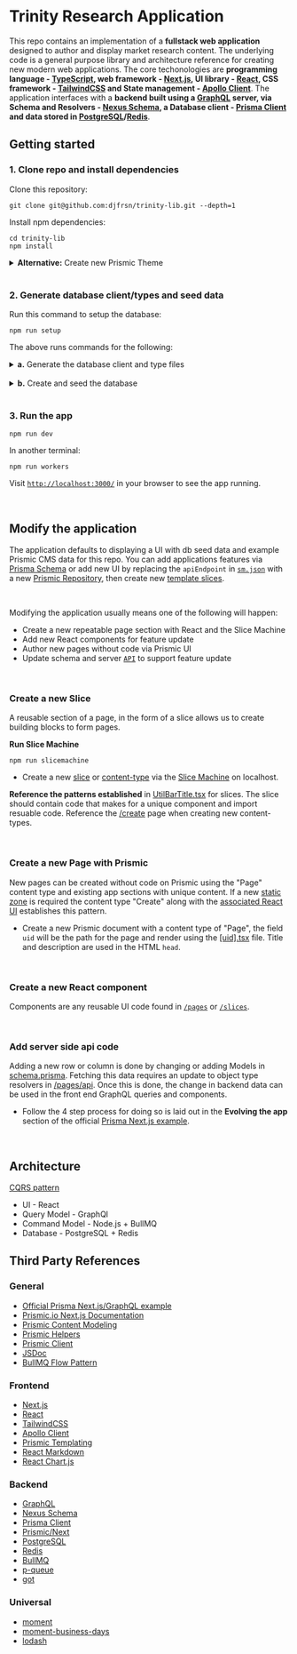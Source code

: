 # Trinity Research Application

This repo contains an implementation of a **fullstack web application** designed to author and display market research content. The underlying code is a general purpose library and architecture reference for creating new modern web applications. The core techonologies are **programming language - [TypeScript](https://www.typescriptlang.org/), web framework - [Next.js](https://nextjs.org/), UI library - [React](https://reactjs.org/), CSS framework - [TailwindCSS](https://tailwindcss.com/) and State management - [Apollo Client](https://www.apollographql.com/docs/react/)**. The application interfaces with a **backend built using a [GraphQL](https://graphql.org/) server, via Schema and Resolvers - [Nexus Schema](https://nxs.li/components/standalone/schema), a Database client - [Prisma Client](https://www.prisma.io/docs/reference/tools-and-interfaces/prisma-client) and data stored in [PostgreSQL](https://www.postgresql.org/)/[Redis](https://redis.io/)**.

## Getting started

### 1. Clone repo and install dependencies

Clone this repository:

```
git clone git@github.com:djfrsn/trinity-lib.git --depth=1
```

Install npm dependencies:

```
cd trinity-lib
npm install
```

<details><summary><strong>Alternative:</strong> Create new Prismic Theme</summary>

TODO: setup using this guide: https://prismic.io/docs/core-concepts/themes

</details>

<br />

### 2. Generate database client/types and seed data

Run this command to setup the database:

```
npm run setup
```

The above runs commands for the following:

<details><summary><strong>a.</strong> Generate the database client and type files</summary>

The following command to create your Prisma client and Nexus type files. The Prisma client creates an interface to the DB and Nexus provides the schema, this mostly happens in [`/pages/api`](./pages/api). The frontend depends on the Apollo server to allow us to access the generated client via GraphQL. To generate the files, we run the generate:prisma and generate:nexus with the following:

```
npm run generate
```

</details>

<br />

<details><summary><strong>b.</strong> Create and seed the database</summary>

Create the tables defined in [`prisma/schema.prisma`](./prisma/schema.prisma) with:

```
npm run migrate:prisma
```

The data from the seed file [`prisma/seed.ts`](./prisma/seed.ts) will be used to populate the database with mock data.

</details>

<br />

### 3. Run the app

```
npm run dev
```

In another terminal:

```
npm run workers
```

Visit [`http://localhost:3000/`](http://localhost:3000/) in your browser to see the app running.

<br />

## Modify the application

The application defaults to displaying a UI with db seed data and example Prismic CMS data for this repo. You can add applications features via [Prisma Schema](https://github.com/prisma/prisma-examples/blob/latest/typescript/graphql-nextjs/README.md#evolving-the-app) or add new UI by replacing the `apiEndpoint` in [`sm.json`](./sm.json) with a new [Prismic Repository](https://prismic.io/docs/core-concepts/repository), then create new [template slices](https://prismic.io/docs/technologies/template-content-nextjs).

<br />

Modifying the application usually means one of the following will happen:

- Create a new repeatable page section with React and the Slice Machine
- Add new React components for feature update
- Author new pages without code via Prismic UI
- Update schema and server [`API`](./pages/api) to support feature update

<br />

### Create a new Slice

A reusable section of a page, in the form of a slice allows us to create building blocks to form pages.

**Run Slice Machine**

```
npm run slicemachine
```

- Create a new [slice](https://prismic.io/docs/technologies/model-content-nextjs#create-your-first-slice) or [content-type](https://prismic.io/docs/technologies/model-content-nextjs#create-your-first-custom-type) via the [Slice Machine](http://localhost:9999) on localhost.

**Reference the patterns established** in [UtilBarTitle.tsx](./slices/UtilBarTitle) for slices. The slice should contain code that makes for a unique component and import resuable code. Reference the [/create](<(./pages/create.tsx)>) page when creating new content-types.

<br />

### Create a new Page with Prismic

New pages can be created without code on Prismic using the "Page" content type and existing app sections with unique content. If a new [static zone](https://prismic.io/concepts/content-modeling/introduction-to-content-modeling#static-fields) is required the content type "Create" along with the [associated React UI](./pages/create.tsx) establishes this pattern.

- Create a new Prismic document with a content type of "Page", the field `uid` will be the path for the page and render using the [[uid].tsx](./pages/[uid].tsx) file. Title and description are used in the HTML `head`.

<br />

### Create a new React component

Components are any reusable UI code found in [`/pages`](./pages) or [`/slices`](./slices).

<br />

### Add server side api code

Adding a new row or column is done by changing or adding Models in [schema.prisma](./prisma/schema.prisma). Fetching this data requires an update to object type resolvers in [/pages/api](./pages/api/). Once this is done, the change in backend data can be used in the front end GraphQL queries and components.

- Follow the 4 step process for doing so is laid out in the **Evolving the app** section of the official [Prisma Next.js example](https://github.com/prisma/prisma-examples/tree/latest/typescript/graphql-nextjs#evolving-the-app).

<br />

## Architecture

[CQRS pattern](https://martinfowler.com/bliki/CQRS.html)

- UI - React
- Query Model - GraphQl
- Command Model - Node.js + BullMQ
- Database - PostgreSQL + Redis

## Third Party References

### General

- [Official Prisma Next.js/GraphQL example](https://github.com/prisma/prisma-examples/tree/latest/typescript/graphql-nextjs)
- [Prismic.io Next.js Documentation](https://github.com/prisma/prisma-examples/tree/latest/typescript/graphql-nextjs)
- [Prismic Content Modeling](https://prismic.io/concepts/content-modeling)
- [Prismic Helpers](https://prismic.io/docs/technical-reference/prismicio-helpers)
- [Prismic Client](https://prismic.io/docs/technical-reference/prismicio-client)
- [JSDoc](https://jsdoc.app/)
- [BullMQ Flow Pattern](https://blog.taskforce.sh/splitting-heavy-jobs-using-bullmq-flows/)

### Frontend

- [Next.js](https://nextjs.org/)
- [React](https://reactjs.org/)
- [TailwindCSS](https://tailwindcss.com/)
- [Apollo Client](https://www.apollographql.com/docs/react/)
- [Prismic Templating](https://prismic.io/docs/technologies/template-content-nextjs#intro-to-templating)
- [React Markdown](https://www.npmjs.com/package/react-markdown)
- [React Chart.js](https://www.npmjs.com/package/react-chartjs-2)

### Backend

- [GraphQL](https://graphql.org/graphql-js/)
- [Nexus Schema](https://nxs.li/components/standalone/schema)
- [Prisma Client](https://www.prisma.io/docs/reference/tools-and-interfaces/prisma-client)
- [Prismic/Next](https://prismic.io/docs/technical-reference/prismicio-next)
- [PostgreSQL](https://www.postgresql.org/)
- [Redis](https://redis.io/)
- [BullMQ](https://docs.bullmq.io/)
- [p-queue](https://www.npmjs.com/package/p-queue)
- [got](https://www.npmjs.com/package/got)

### Universal

- [moment](https://momentjs.com/)
- [moment-business-days](https://www.npmjs.com/package/moment-business-days)
- [lodash](https://www.npmjs.com/package/lodash)
